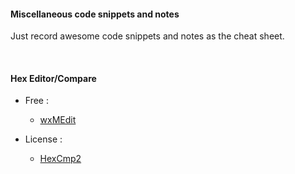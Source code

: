 #### Miscellaneous code snippets and notes

Just record awesome code snippets and notes as the cheat sheet.


<br/>


#### Hex Editor/Compare

- Free : 
  - [wxMEdit](https://wxmedit.github.io/)

- License : 
  - [HexCmp2](https://www.fairdell.com/hexcmp/)
